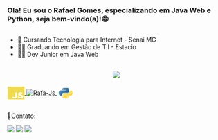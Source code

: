 ### Olá! Eu sou o Rafael Gomes, especializando em Java Web e Python, seja bem-vindo(a)!😁

##
- 📖 Cursando Tecnologia para Internet - Senai MG
- 👨‍🎓 Graduando em Gestão de T.I - Estacio
- 👨‍💻 Dev Junior em Java Web


 ##

<div align="center">
  <a href="https://github.com/faelgomesp">
 
  <img height="180em" src="https://github-readme-stats.vercel.app/api/top-langs/?username=faelgomesp&layout=compact&langs_count=7&theme=dracula"/>
</div>
<div style="display: inline_block"><br>
  <img align="center" alt="Rafa-Js" height="30" width="40" src="https://raw.githubusercontent.com/devicons/devicon/master/icons/javascript/javascript-plain.svg">
  <img align="center" alt="Rafa-Js" height="30" width="40" src="https://cdn.jsdelivr.net/gh/devicons/devicon/icons/java/java-original-wordmark.svg" />
  <img align="center" alt="Rafa-Python" height="30" width="40" src="https://raw.githubusercontent.com/devicons/devicon/master/icons/python/python-original.svg">
  
 
 
</div>
  
 ##
 
<div> 
  <p>📧Contato:</p>
  <a href="https://www.instagram.com/fael_code_xd/" target="_blank"><img src="https://img.shields.io/badge/-Instagram-%23E4405F?style=for-the-badge&logo=instagram&logoColor=white" target="_blank"></a>
  <a href = "mailto:rodomingos174@gmail.com"><img src="https://img.shields.io/badge/-Gmail-%23333?style=for-the-badge&logo=gmail&logoColor=white" target="_blank"></a>
  <a href="https://www.linkedin.com/in/rafael-gomes-6a4152249/" target="_blank"><img src="https://img.shields.io/badge/-LinkedIn-%230077B5?style=for-the-badge&logo=linkedin&logoColor=white" target="_blank"></a> 
 
 
 
</div>

